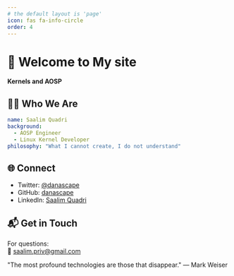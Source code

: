 ```yaml
---
# the default layout is 'page'
icon: fas fa-info-circle
order: 4
---
```


# 👋 Welcome to My site

**Kernels and AOSP**  


## 🧑‍💻 Who We Are
```yaml
name: Saalim Quadri
background: 
  - AOSP Engineer
  - Linux Kernel Developer
philosophy: "What I cannot create, I do not understand"
```

## 🌐 Connect
- Twitter: [@danascape](https://x.com/danascape)
- GitHub: [danascape](https://github.com/danascape)
- LinkedIn: [Saalim Quadri](https://www.linkedin.com/in/saalim-quadri/)

## 📬 Get in Touch
For questions:  
📧 [saalim.priv@gmail.com](mailto:saalim.priv@gmail.com)

"The most profound technologies are those that disappear."
— Mark Weiser